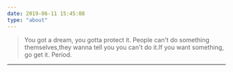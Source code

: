 ```yaml
---
date: 2019-06-11 15:45:08
type: "about"
---
```


<blockquote class="blockquote-center">

You got a dream, you gotta protect it. People can't do something themselves,they wanna tell you you can't do it.If you want something, go get it. Period.

</blockquote>

--------

<br>

<link rel="stylesheet" href="/dist/APlayer.min.css">
<script src="/dist/APlayer.min.js"></script>
<div class="aplayer"
    data-id="360062344"
    data-server="netease"
    data-type="playlist"
    data-mutex="true"
    data-fixed="false"
    data-theme="#0073aa"
    data-volume="0.2">
</div>
<script src="/dist/Meting.min.js"></script>





